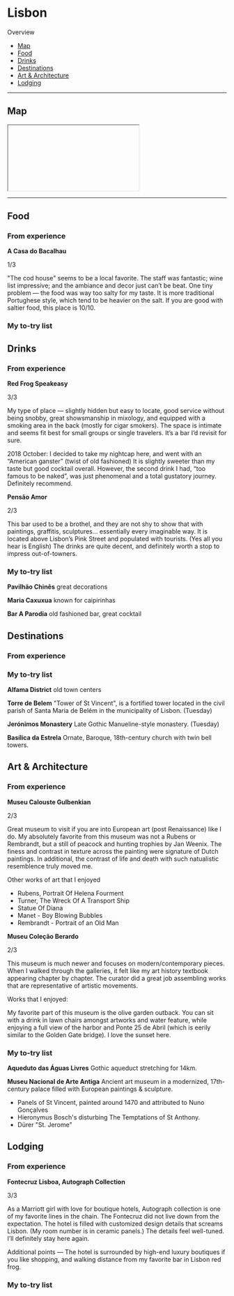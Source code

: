 # Lisbon

Overview

- [Map](#map)
- [Food](#food)
- [Drinks](#drinks)
- [Destinations](#destinations)
- [Art & Architecture](#art--architecture)
- [Lodging](#lodging)

-----

## Map

<iframe></iframe>

-----

## Food

### From experience

**A Casa do Bacalhau**

1/3

"The cod house" seems to be a local favorite. The staff was fantastic; wine list impressive; and the ambiance and decor just can’t be beat. One tiny problem — the food was way too salty for my taste. It is more traditional Portughese style, which tend to be heavier on the salt. If you are good with saltier food, this place is 10/10. 

### My to-try list

## Drinks

### From experience

**Red Frog Speakeasy**

3/3 

My type of place — slightly hidden but easy to locate, good service without being snobby, great showsmanship in mixology, and equipped with a smoking area in the back (mostly for cigar smokers). The space is intimate and seems fit best for small groups or single travelers. It’s a bar I’d revisit for sure.

2018 October: I decided to take my nightcap here, and went with an “American ganster” (twist of old fashioned) It is slightly sweeter than my taste but good cocktail overall. However, the second drink I had, “too famous to be naked”, was just phenomenal and a total gustatory journey. Definitely recommend.

**Pensão Amor**

2/3

This bar used to be a brothel, and they are not shy to show that with paintings, graffitis, sculptures... essentially every imaginable way. It is located above Lisbon’s Pink Street and populated with tourists. (Yes all you hear is English) The drinks are quite decent, and definitely worth a stop to impress out-of-towners.

### My to-try list

**Pavilhão Chinês**
great decorations

**Maria Caxuxua**
known for caipirinhas

**Bar A Parodia**
old fashioned bar, great cocktail

## Destinations

### From experience

### My to-try list

**Alfama District**
old town centers

**Torre de Belem**
"Tower of St Vincent", is a fortified tower located in the civil parish of Santa Maria de Belém in the municipality of Lisbon. (Tuesday)

**Jerónimos Monastery**
Late Gothic Manueline-style monastery. (Tuesday)

**Basílica da Estrela**
Ornate, Baroque, 18th-century church with twin bell towers.


## Art & Architecture

### From experience

**Museu Calouste Gulbenkian**

2/3

Great museum to visit if you are into European art (post Renaissance) like I do. My absolutely favorite from this museum was not a Rubens or Rembrandt, but a still of peacock and hunting trophies by Jan Weenix. The finess and contrast in texture across the painting were signature of Dutch paintings. In additional, the contrast of life and death with such natualistic resemblence truly moved me. 

Other works of art that I enjoyed
- Rubens, Portrait Of Helena Fourment
- Turner, The Wreck Of A Transport Ship
- Statue Of Diana
- Manet - Boy Blowing Bubbles
- Rembrandt - Portrait of an Old Man

**Museu Coleção Berardo**

2/3 

This museum is much newer and focuses on modern/contemporary pieces. When I walked through the galleries, it felt like my art history textbook appearing chapter by chapter. The curator did a great job assembling works that are representative of artistic movements. 

Works that I enjoyed: 

My favorite part of this museum is the olive garden outback. You can sit with a drink in lawn chairs amongst artworks and water feature, while enjoying a full view of the harbor and Ponte 25 de Abril (which is eerily similar to the Golden Gate bridge). I love the sunset here.

### My to-try list

**Aqueduto das Águas Livres**
Gothic aqueduct stretching for 14km.

**Museu Nacional de Arte Antiga**
Ancient art museum in a modernized, 17th-century palace filled with European paintings & sculpture.
- Panels of St Vincent, painted around 1470 and attributed to Nuno Gonçalves
- Hieronymus Bosch's disturbing The Temptations of St Anthony.
- Dürer "St. Jerome"


## Lodging

### From experience

**Fontecruz Lisboa, Autograph Collection**

3/3

As a Marriott girl with love for boutique hotels, Autograph collection is one of my favorite lines in the chain. The Fontecruz did not live down from the expectation. The hotel is filled with customized design details that screams Lisbon. (My room number is in ceramic panels.) The details feel well-tuned. I’ll definitely stay here again. 

Additional points — The hotel is surrounded by high-end luxury boutiques if you like shopping, and walking distance from my favorite bar in Lisbon red frog. 

### My to-try list
